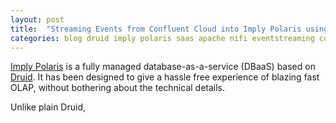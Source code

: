 ```yaml
---
layout: post
title:  "Streaming Events from Confluent Cloud into Imply Polaris using Nifi"
categories: blog druid imply polaris saas apache nifi eventstreaming confluent kafka
---
```


[Imply Polaris](https://imply.io/polaris-signup) is a fully managed database-as-a-service (DBaaS) based on [Druid](https://druid.apache.org/). It has been designed to give a hassle free experience of blazing fast OLAP, without bothering about the technical details.

Unlike plain Druid, 
